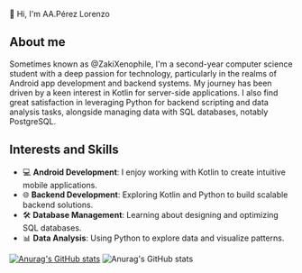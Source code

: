 👋 Hi, I'm AA.Pérez Lorenzo

## About me
Sometimes known as @ZakiXenophile, I'm a second-year computer science student with a deep passion for technology, particularly in the realms of Android app development and backend systems. My journey has been driven by a keen interest in Kotlin for server-side applications. I also find great satisfaction in leveraging Python for backend scripting and data analysis tasks, alongside managing data with SQL databases, notably PostgreSQL.

## Interests and Skills
- 💻 **Android Development**: I enjoy working with Kotlin to create intuitive mobile applications.
- 🌐 **Backend Development**: Exploring Kotlin and Python to build scalable backend solutions.
- 🛠️ **Database Management**: Learning about designing and optimizing SQL databases.
- 📊 **Data Analysis**: Using Python to explore data and visualize patterns.

[![Anurag's GitHub stats](https://github-readme-stats.vercel.app/api?username=ZakiXenophile)](https://github.com/anuraghazra/github-readme-stats)
![Anurag's GitHub stats](https://github-readme-stats.vercel.app/api?username=ZakiXenophile&show=reviews,discussions_started,discussions_answered,prs_merged,prs_merged_percentage)
<!---
ZakiXenophile/ZakiXenophile is a ✨ special ✨ repository because its `README.md` (this file) appears on your GitHub profile.
You can click the Preview link to take a look at your changes.
--->
